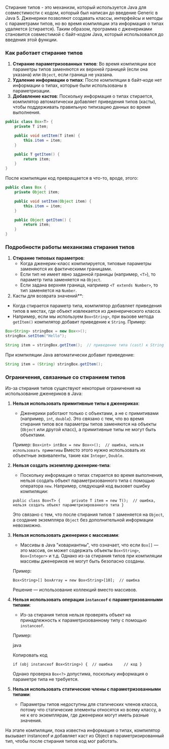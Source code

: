 Стирание типов - это механизм, который используется Java для совместимости с кодом, который был написан до введение Generic в Java 5. Дженерики позволяют создавать классы, интерфейсы и методы с параметрами типов, но во время компиляции эта информация о типах удаляется (стирается). Таким образом, программа с дженериками становится совместимой с байт-кодом Java, который использовался до введения этой функции.
### Как работает стирание типов

1. **Стирание параметризованных типов**: Во время компиляции все параметры типов заменяются их верхней границей (если она указана) или `Object`, если граница не указана.
2. **Удаление информации о типах**: После компиляции в байт-коде нет информации о типах, которые были использованы в параметризации.
3. **Добавление кастов**: Поскольку информация о типах стирается, компилятор автоматически добавляет приведения типов (касты), чтобы поддерживать правильную типизацию данных во время выполнения.
```java
public class Box<T> {
    private T item;

    public void setItem(T item) {
        this.item = item;
    }

    public T getItem() {
        return item;
    }
}

```
После компиляции код превращается в что-то, вроде, этого:
```java
public class Box {
    private Object item;

    public void setItem(Object item) {
        this.item = item;
    }

    public Object getItem() {
        return item;
    }
}

```
### Подробности работы механизма стирания типов

1. **Стирание типовых параметров**:
    - Когда дженерик-класс компилируется, типовые параметры заменяются их фактическими границами.
    - Если тип не имеет явно заданной границы (например, `<T>`), то параметр типа заменяется на `Object`.
    - Если задана верхняя граница, например `<T extends Number>`, то тип заменяется на `Number`.
2. Касты для возврата значений**:

- Когда стирается параметр типа, компилятор добавляет приведения типов в местах, где объект извлекается из дженерического класса.
- Например, если мы используем `Box<String>`, при вызове метода `getItem()` компилятор добавит приведение к `String`.
Пример:
```java
Box<String> stringBox = new Box<>();
stringBox.setItem("Hello");

String item = stringBox.getItem();  // приведение типа (cast) к String

```
При компиляции Java автоматически добавит приведение:
```java
String item = (String) stringBox.getItem();

```


### Ограничения, связанные со стиранием типов

Из-за стирания типов существуют некоторые ограничения на использование дженериков в Java:

1. **Нельзя использовать примитивные типы в дженериках**:
    
    - Дженерики работают только с объектами, а не с примитивами (например, `int`, `double`). Это связано с тем, что во время стирания типов все параметры типов заменяются на объекты (`Object` или другой класс), а примитивные типы не могут быть объектами.
    
    Пример:
    `Box<int> intBox = new Box<>();  // ошибка, нельзя использовать примитивы`
    Вместо этого нужно использовать их объектные эквиваленты, такие как `Integer`, `Double`.
    
2. **Нельзя создать экземпляр дженерик-типа**:
    
    - Поскольку информация о типах стирается во время выполнения, нельзя создать объект параметризованного типа с помощью оператора `new`. Например, следующий код вызовет ошибку компиляции:

    `public class Box<T> {     private T item = new T();  // ошибка, нельзя создать объект параметризированного типа }`
    
    Это связано с тем, что после стирания типов `T` заменяется на `Object`, а создание экземпляра `Object` без дополнительной информации невозможно.
    
3. **Нельзя использовать дженерики с массивами**:
    
    - Массивы в Java "ковариантны", что означает, что если `Box[]` — это массив, он может содержать объекты `Box<String>`, `Box<Integer>` и т.д. Однако из-за стирания типов при компиляции массивы дженериков не могут быть безопасно созданы.
    
    Пример:
    
    `Box<String>[] boxArray = new Box<String>[10];  // ошибка`
    
    Решение — использование коллекций вместо массивов.
    
4. **Нельзя использовать операции `instanceof` с параметризованными типами**:
    
    - Из-за стирания типов нельзя проверять объект на принадлежность к параметризованному типу с помощью `instanceof`.
    
    Пример:
    
    java
    
    Копировать код
    
    `if (obj instanceof Box<String>) {  // ошибка     // код }`
    
    Однако проверка `Box<?>` допустима, поскольку информация о параметре типа не требуется.
    
5. **Нельзя использовать статические члены с параметризованными типами**:
    
    - Параметры типов недоступны для статических членов класса, потому что статические элементы относятся ко всему классу, а не к его экземплярам, где дженерики могут иметь разные значения.

На этапе компиляции, пока известна информация о типах, компилятор вызывает instanceof и добавляет каст из Object в параметризированный тип, чтобы после стирания типов код мог работать.